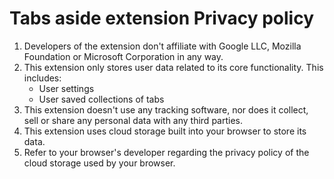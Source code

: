 # Tabs aside extension Privacy policy
1. Developers of the extension don't affiliate with Google LLC, Mozilla Foundation or Microsoft Corporation in any way.
2. This extension only stores user data related to its core functionality. This includes:
   - User settings
   - User saved collections of tabs
2. This extension doesn't use any tracking software, nor does it collect, sell or share any personal data with any third parties.
3. This extension uses cloud storage built into your browser to store its data.
4. Refer to your browser's developer regarding the privacy policy of the cloud storage used by your browser.
